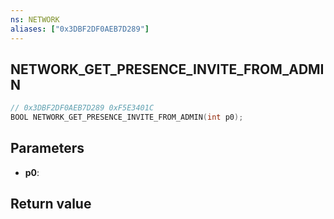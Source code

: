 ```yaml
---
ns: NETWORK
aliases: ["0x3DBF2DF0AEB7D289"]
---
```

## NETWORK_GET_PRESENCE_INVITE_FROM_ADMIN

```c
// 0x3DBF2DF0AEB7D289 0xF5E3401C
BOOL NETWORK_GET_PRESENCE_INVITE_FROM_ADMIN(int p0);
```


## Parameters
* **p0**: 

## Return value
